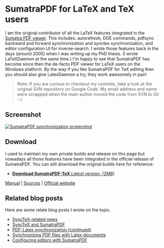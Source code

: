 SumatraPDF for LaTeX and TeX users
==================================

I am the original contributor of all the LaTeX features integrated in the [Sumatra PDF viewer](http://blog.kowalczyk.info/software/sumatrapdf/).
This includes: autorefresh, DDE commands, pdfsync backward and forward synchronization and synctex synchronization, and 
editor configuration UI for inverse-search.
I wrote those features back in the days (around 2005) when I was writing up my PhD thesis. (I wrote LaTeXDaemon at the same time.)
I'm happy to see that SumatraPDF has become since then the de-facto PDF viewer for LaTeX users on the Windows platform. 
By the way if you like SumatraPDF for TeX editing then you should also give
LatexDaemon a try, they work awesomely in pair!

> Note: If you are curious to checkout my commits, take a look at the original SVN repository on Google Code. 
> My email address and name were scrapped when the main author moved the code from SVN to Git :-( 

Screenshot
----------
[![SumatraPDF synchronization screenshot](sumatra-sync-small.jpg)](sumatra-sync.jpg)

Download
--------
I used to maintain my own private builds and release on this page but nowadays all those features have been integrated in the
official release of SumatraPDF. You can still download the original builds here for reference:

<ul class="home-download os_windows">
    <li class="os_windows">
    <a href="SumatraPDF-TeX.exe" class="download-link download-sumatra">
    <span><strong>Download SumatraPDF-TeX</strong> <em>Latest version <?php echo file_get_contents('sumpdftex-latest.txt');?>&nbsp;(2MB)</em> </span>
    </a>
    </li>
</ul>
<div class="download-other"><span class="other">
    <a href="http://blog.kowalczyk.info/software/sumatrapdf/manual.html">Manual</a>
    | <a href="http://code.google.com/p/sumatrapdf/source/browse/#svn/trunk">Sources</a>
    | <a href="http://blog.kowalczyk.info/software/sumatrapdf/">Official website</a>
</span>
</div>

Related blog posts
------------------
Here are some relate blog posts I wrote on the topic.

-   [SyncTeX-related news](http://william.famille-blum.org/blog/index.php?entry=entry081007-214408)
-   [SyncTeX and SumatraPDF](http://william.famille-blum.org/blog/index.php?entry=entry080612-040012)
-   [PDF-Latex synchronization (continued)](http://william.famille-blum.org/blog/index.php?entry=entry080515-065447)
-   [Synchronizing PDF files with Latex documents](http://william.famille-blum.org/blog/index.php?entry=entry080514-043933)
-   [Configuring editors with SumatraPDF](http://william.famille-blum.org/blog/static.php?page=static081010-000413)


